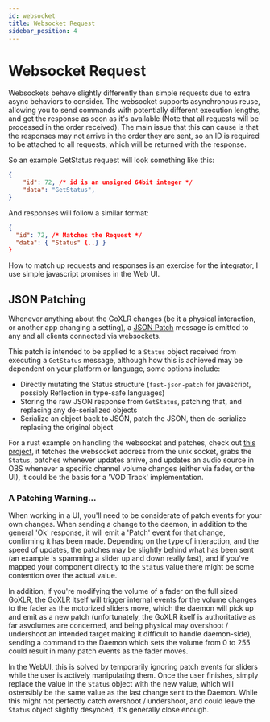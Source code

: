 ```yaml
---
id: websocket
title: Websocket Request
sidebar_position: 4
---
```


# Websocket Request

Websockets behave slightly differently than simple requests due to extra async behaviors to consider.
The websocket supports asynchronous reuse, allowing you to send commands with potentially different execution lengths,
and get the response as soon as it's available (Note that all requests will be processed in the order received).
The main issue that this can cause is that the responses may not arrive in the order they are sent,
so an ID is required to be attached to all requests, which will be returned with the response.

So an example GetStatus request will look something like this:
```json
{
    "id": 72, /* id is an unsigned 64bit integer */
    "data": "GetStatus",
}
```

And responses will follow a similar format:
```json
{
  "id": 72, /* Matches the Request */
  "data": { "Status" {..} }
}
```

How to match up requests and responses is an exercise for the integrator, I use simple javascript promises in the Web UI.

## JSON Patching
Whenever anything about the GoXLR changes (be it a physical interaction,
or another app changing a setting), a [JSON Patch](https://jsonpatch.com/) message is emitted to any and all clients connected via websockets.

This patch is intended to be applied to a `Status` object received from executing a `GetStatus` message,
although how this is achieved may be dependent on your platform or language, some options include:

- Directly mutating the Status structure (`fast-json-patch` for javascript, possibly Reflection in type-safe languages)
- Storing the raw JSON response from `GetStatus`, patching that, and replacing any de-serialized objects
- Serialize an object back to JSON, patch the JSON, then de-serialize replacing the original object


For a rust example on handling the websocket and patches, check out [this project](https://github.com/FrostyCoolSlug/goxlr-obs-fader-sync/),
it fetches the websocket address from the unix socket, grabs the `Status`, patches whenever updates arrive,
and updates an audio source in OBS whenever a specific channel volume changes (either via fader, or the UI),
it could be the basis for a 'VOD Track' implementation.

### A Patching Warning...
When working in a UI, you'll need to be considerate of patch events for your own changes.
When sending a change to the daemon, in addition to the general 'Ok' response, it will emit
a 'Patch' event for that change, confirming it has been made. Depending on the type of interaction,
and the speed of updates, the patches may be slightly behind what has been sent
(an example is spamming a slider up and down really fast), and if you've mapped your component directly
to the `Status` value there might be some contention over the actual value.

In addition, if you're modifying the volume of a fader on the full sized GoXLR,
the GoXLR itself will trigger internal events for the volume changes to the fader as the motorized sliders move,
which the daemon will pick up and emit as a new patch
(unfortunately, the GoXLR itself is authoritative as far asvolumes are concerned, and being physical may overshoot
/ undershoot an intended target making it difficult to handle daemon-side),
sending a command to the Daemon which sets the volume from 0 to 255 could result in many patch events as the fader moves.

In the WebUI, this is solved by temporarily ignoring patch events for sliders while the user is actively manipulating them.
Once the user finishes, simply replace the value in the `Status` object with the new value,
which will ostensibly be the same value as the last change sent to the Daemon.
While this might not perfectly catch overshoot / undershoot, and could leave the `Status` object slightly desynced,
it's generally close enough.